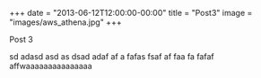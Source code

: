 +++
date = "2013-06-12T12:00:00-00:00"
title = "Post3"
image = "images/aws_athena.jpg"
+++

Post 3

sd adasd asd as dsad adaf af a fafas fsaf af faa fa fafaf affwaaaaaaaaaaaaaaa